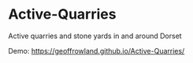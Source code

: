 # Active-Quarries
Active quarries and stone yards in and around Dorset

Demo: https://geoffrowland.github.io/Active-Quarries/

